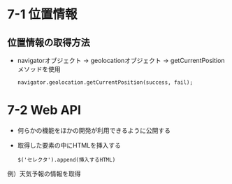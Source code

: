 # 7-1 位置情報
## 位置情報の取得方法
- navigatorオブジェクト → geolocationオブジェクト → getCurrentPositionメソッドを使用
  
      navigator.geolocation.getCurrentPosition(success, fail);

# 7-2 Web API
- 何らかの機能をほかの開発が利用できるように公開する

- 取得した要素の中にHTMLを挿入する
  
      $('セレクタ').append(挿入するHTML)

例）天気予報の情報を取得
